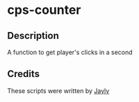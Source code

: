 # cps-counter

## Description
A function to get player's clicks in a second

## Credits
These scripts were written by [Jayly](https://github.com/JaylyDev)
